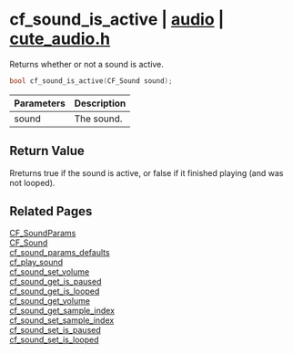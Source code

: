 # cf_sound_is_active | [audio](https://github.com/RandyGaul/cute_framework/blob/master/docs/audio/README.md) | [cute_audio.h](https://github.com/RandyGaul/cute_framework/blob/master/include/cute_audio.h)

Returns whether or not a sound is active.

```cpp
bool cf_sound_is_active(CF_Sound sound);
```

Parameters | Description
--- | ---
sound | The sound.

## Return Value

Rreturns true if the sound is active, or false if it finished playing (and was not looped).

## Related Pages

[CF_SoundParams](https://github.com/RandyGaul/cute_framework/blob/master/docs/audio/cf_soundparams.md)  
[CF_Sound](https://github.com/RandyGaul/cute_framework/blob/master/docs/audio/cf_sound.md)  
[cf_sound_params_defaults](https://github.com/RandyGaul/cute_framework/blob/master/docs/audio/cf_sound_params_defaults.md)  
[cf_play_sound](https://github.com/RandyGaul/cute_framework/blob/master/docs/audio/cf_play_sound.md)  
[cf_sound_set_volume](https://github.com/RandyGaul/cute_framework/blob/master/docs/audio/cf_sound_set_volume.md)  
[cf_sound_get_is_paused](https://github.com/RandyGaul/cute_framework/blob/master/docs/audio/cf_sound_get_is_paused.md)  
[cf_sound_get_is_looped](https://github.com/RandyGaul/cute_framework/blob/master/docs/audio/cf_sound_get_is_looped.md)  
[cf_sound_get_volume](https://github.com/RandyGaul/cute_framework/blob/master/docs/audio/cf_sound_get_volume.md)  
[cf_sound_get_sample_index](https://github.com/RandyGaul/cute_framework/blob/master/docs/audio/cf_sound_get_sample_index.md)  
[cf_sound_set_sample_index](https://github.com/RandyGaul/cute_framework/blob/master/docs/audio/cf_sound_set_sample_index.md)  
[cf_sound_set_is_paused](https://github.com/RandyGaul/cute_framework/blob/master/docs/audio/cf_sound_set_is_paused.md)  
[cf_sound_set_is_looped](https://github.com/RandyGaul/cute_framework/blob/master/docs/audio/cf_sound_set_is_looped.md)  
